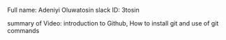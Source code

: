 Full name: Adeniyi Oluwatosin
slack ID: 3tosin

summary of Video: introduction to Github, How to install git and use of git commands
